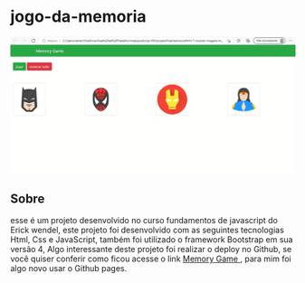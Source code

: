 # jogo-da-memoria
<img  src="arquivos\Memory Game.gif"/>

## Sobre
esse é um projeto desenvolvido no curso  fundamentos de javascript do Erick wendel,
este projeto foi desenvolvido com as seguintes tecnologias Html, Css e JavaScript,
também foi utilizado o framework Bootstrap em sua versão 4,
Algo interessante deste projeto foi realizar o deploy no Github, se você quiser conferir como ficou acesse o link <a href=" https://ernandesnenen.github.io/jogo-da-memoria/"> Memory Game </a>, para mim foi algo novo usar o Github pages.

